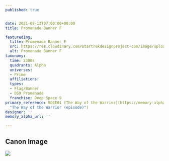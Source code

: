 ```yaml
---
published: true


date: 2021-08-13T07:00:00+00:00
title: Promenade Banner F

featuredImg:
  title: Promenade Banner F
  src: https://res.cloudinary.com/startrekdesignproject-com/image/upload/v1628888490/DS9PromenadeBannerF.png
  alt: Promenade Banner F
taxonomy:
  time: 2300s
  quadrants: Alpha
  universes:
  - Prime
  affiliations:
  types:
  - Flag/Banner
  - DS9 Promenade
  franchise: Deep Space 9
primary_reference: S04E01 [The Way of the Warrior](https://memory-alpha.fandom.com/wiki/The_Way_of_the_Warrior_(episode)
  "The Way of the Warrior (episode)")
designer: ''
memory_alpha_url: ''

---
```

## Canon Image

![](https://res.cloudinary.com/startrekdesignproject-com/image/upload/v1628888490/DS9PromenadeBannerF-DS9-4x1.jpg)